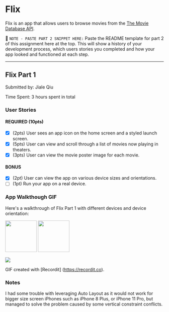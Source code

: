 # Flix

Flix is an app that allows users to browse movies from the [The Movie Database API](http://docs.themoviedb.apiary.io/#).

📝 `NOTE - PASTE PART 2 SNIPPET HERE:` Paste the README template for part 2 of this assignment here at the top. This will show a history of your development process, which users stories you completed and how your app looked and functioned at each step.

---

## Flix Part 1

Submitted by: Jiale Qiu

Time Spent: 3 hours spent in total

### User Stories

#### REQUIRED (10pts)
- [X] (2pts) User sees an app icon on the home screen and a styled launch screen.
- [X] (5pts) User can view and scroll through a list of movies now playing in theaters.
- [X] (3pts) User can view the movie poster image for each movie.

#### BONUS
- [X] (2pt) User can view the app on various device sizes and orientations.
- [ ] (1pt) Run your app on a real device.

### App Walkthough GIF

Here's a walkthrough of Flix Part 1 with different devices and device orientation:
<p>
  <img src="http://g.recordit.co/TgCZdUSio6.gif" width=100>
  <img src="https://recordit.co/DKJiF30NrT.gif" width=100>
</p>
<img src="http://g.recordit.co/vXGhQEL4m1.gif"> <br>

GIF created with [Recordit] (https://recordit.co).

### Notes
I had some trouble with leveraging Auto Layout as it would not work for bigger size screen iPhones such as iPhone 8 Plus, or iPhone 11 Pro, but managed to solve the problem caused by some vertical constraint conflicts.
